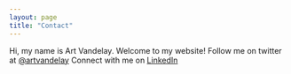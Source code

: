 ```yaml
---
layout: page
title: "Contact"
---
```

Hi, my name is Art Vandelay. Welcome to my website!
Follow me on twitter at [@artvandelay](http://www.twitter.com)
Connect with me on [LinkedIn](http://www.linkedin.com)
